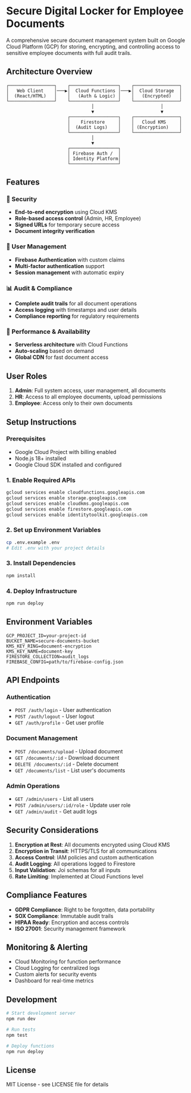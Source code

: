 # Secure Digital Locker for Employee Documents

A comprehensive secure document management system built on Google Cloud Platform (GCP) for storing, encrypting, and controlling access to sensitive employee documents with full audit trails.

## Architecture Overview

```
┌─────────────────┐    ┌──────────────────┐    ┌─────────────────┐
│   Web Client    │───▶│  Cloud Functions │───▶│  Cloud Storage  │
│  (React/HTML)   │    │   (Auth & Logic) │    │   (Encrypted)   │
└─────────────────┘    └──────────────────┘    └─────────────────┘
                                │                         │
                                ▼                         ▼
                       ┌──────────────────┐    ┌─────────────────┐
                       │    Firestore     │    │   Cloud KMS     │
                       │  (Audit Logs)    │    │ (Encryption)    │
                       └──────────────────┘    └─────────────────┘
                                │
                                ▼
                       ┌──────────────────┐
                       │ Firebase Auth /  │
                       │ Identity Platform│
                       └──────────────────┘
```

## Features

### 🔐 Security
- **End-to-end encryption** using Cloud KMS
- **Role-based access control** (Admin, HR, Employee)
- **Signed URLs** for temporary secure access
- **Document integrity verification**

### 👥 User Management
- **Firebase Authentication** with custom claims
- **Multi-factor authentication** support
- **Session management** with automatic expiry

### 📊 Audit & Compliance
- **Complete audit trails** for all document operations
- **Access logging** with timestamps and user details
- **Compliance reporting** for regulatory requirements

### 🚀 Performance & Availability
- **Serverless architecture** with Cloud Functions
- **Auto-scaling** based on demand
- **Global CDN** for fast document access

## User Roles

1. **Admin**: Full system access, user management, all documents
2. **HR**: Access to all employee documents, upload permissions
3. **Employee**: Access only to their own documents

## Setup Instructions

### Prerequisites
- Google Cloud Project with billing enabled
- Node.js 18+ installed
- Google Cloud SDK installed and configured

### 1. Enable Required APIs
```bash
gcloud services enable cloudfunctions.googleapis.com
gcloud services enable storage.googleapis.com
gcloud services enable cloudkms.googleapis.com
gcloud services enable firestore.googleapis.com
gcloud services enable identitytoolkit.googleapis.com
```

### 2. Set up Environment Variables
```bash
cp .env.example .env
# Edit .env with your project details
```

### 3. Install Dependencies
```bash
npm install
```

### 4. Deploy Infrastructure
```bash
npm run deploy
```

## Environment Variables

```
GCP_PROJECT_ID=your-project-id
BUCKET_NAME=secure-documents-bucket
KMS_KEY_RING=document-encryption
KMS_KEY_NAME=document-key
FIRESTORE_COLLECTION=audit_logs
FIREBASE_CONFIG=path/to/firebase-config.json
```

## API Endpoints

### Authentication
- `POST /auth/login` - User authentication
- `POST /auth/logout` - User logout
- `GET /auth/profile` - Get user profile

### Document Management
- `POST /documents/upload` - Upload document
- `GET /documents/:id` - Download document
- `DELETE /documents/:id` - Delete document
- `GET /documents/list` - List user's documents

### Admin Operations
- `GET /admin/users` - List all users
- `POST /admin/users/:id/role` - Update user role
- `GET /admin/audit` - Get audit logs

## Security Considerations

1. **Encryption at Rest**: All documents encrypted using Cloud KMS
2. **Encryption in Transit**: HTTPS/TLS for all communications
3. **Access Control**: IAM policies and custom authentication
4. **Audit Logging**: All operations logged to Firestore
5. **Input Validation**: Joi schemas for all inputs
6. **Rate Limiting**: Implemented at Cloud Functions level

## Compliance Features

- **GDPR Compliance**: Right to be forgotten, data portability
- **SOX Compliance**: Immutable audit trails
- **HIPAA Ready**: Encryption and access controls
- **ISO 27001**: Security management framework

## Monitoring & Alerting

- Cloud Monitoring for function performance
- Cloud Logging for centralized logs
- Custom alerts for security events
- Dashboard for real-time metrics

## Development

```bash
# Start development server
npm run dev

# Run tests
npm test

# Deploy functions
npm run deploy
```

## License

MIT License - see LICENSE file for details